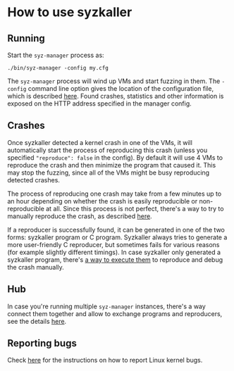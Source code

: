 # How to use syzkaller

## Running

Start the `syz-manager` process as:
```
./bin/syz-manager -config my.cfg
```

The `syz-manager` process will wind up VMs and start fuzzing in them.
The `-config` command line option gives the location of the configuration file, which is described [here](configuration.md).
Found crashes, statistics and other information is exposed on the HTTP address specified in the manager config.

## Crashes

Once syzkaller detected a kernel crash in one of the VMs, it will automatically start the process of reproducing this crash (unless you specified `"reproduce": false` in the config).
By default it will use 4 VMs to reproduce the crash and then minimize the program that caused it.
This may stop the fuzzing, since all of the VMs might be busy reproducing detected crashes.

The process of reproducing one crash may take from a few minutes up to an hour depending on whether the crash is easily reproducible or non-reproducible at all.
Since this process is not perfect, there's a way to try to manually reproduce the crash, as described [here](reproducing_crashes.md).

If a reproducer is successfully found, it can be generated in one of the two forms: syzkaller program or C program.
Syzkaller always tries to generate a more user-friendly C reproducer, but sometimes fails for various reasons (for example slightly different timings).
In case syzkaller only generated a syzkaller program, there's [a way to execute them](reproducing_crashes.md) to reproduce and debug the crash manually.

## Hub

In case you're running multiple `syz-manager` instances, there's a way connect them together and allow to exchange programs and reproducers, see the details [here](hub.md).

## Reporting bugs

Check [here](linux/reporting_kernel_bugs.md) for the instructions on how to report Linux kernel bugs.
